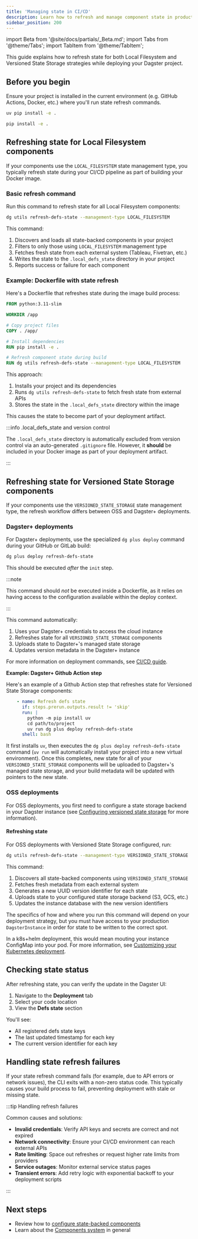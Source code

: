 ```yaml
---
title: 'Managing state in CI/CD'
description: Learn how to refresh and manage component state in production deployments using the dg CLI.
sidebar_position: 200
---
```


import Beta from '@site/docs/partials/_Beta.md';
import Tabs from '@theme/Tabs';
import TabItem from '@theme/TabItem';

<Beta />

This guide explains how to refresh state for both Local Filesystem and Versioned State Storage strategies while deploying your Dagster project.

## Before you begin

Ensure your project is installed in the current environment (e.g. GitHub Actions, Docker, etc.) where you'll run state refresh commands.

<Tabs groupId="package-manager">
<TabItem value="uv" label="uv">

```bash
uv pip install -e .
```

</TabItem>
<TabItem value="pip" label="pip">

```bash
pip install -e .
```

</TabItem>
</Tabs>

## Refreshing state for Local Filesystem components

If your components use the `LOCAL_FILESYSTEM` state management type, you typically refresh state during your CI/CD pipeline as part of building your Docker image.

### Basic refresh command

Run this command to refresh state for all Local Filesystem components:

```bash
dg utils refresh-defs-state --management-type LOCAL_FILESYSTEM
```

This command:
1. Discovers and loads all state-backed components in your project
2. Filters to only those using `LOCAL_FILESYSTEM` management type
3. Fetches fresh state from each external system (Tableau, Fivetran, etc.)
4. Writes the state to the `.local_defs_state` directory in your project
5. Reports success or failure for each component

### Example: Dockerfile with state refresh

Here's a Dockerfile that refreshes state during the image build process:

```dockerfile
FROM python:3.11-slim

WORKDIR /app

# Copy project files
COPY . /app/

# Install dependencies
RUN pip install -e .

# Refresh component state during build
RUN dg utils refresh-defs-state --management-type LOCAL_FILESYSTEM
```

This approach:
1. Installs your project and its dependencies
2. Runs `dg utils refresh-defs-state` to fetch fresh state from external APIs
3. Stores the state in the `.local_defs_state` directory within the image

This causes the state to become part of your deployment artifact.

:::info .local_defs_state and version control

The `.local_defs_state` directory is automatically excluded from version control via an auto-generated `.gitignore` file. However, it **should** be included in your Docker image as part of your deployment artifact.

:::


## Refreshing state for Versioned State Storage components

If your components use the `VERSIONED_STATE_STORAGE` state management type, the refresh workflow differs between OSS and Dagster+ deployments.

### Dagster+ deployments

For Dagster+ deployments, use the specialized `dg plus deploy` command during your GitHub or GitLab build:

```bash
dg plus deploy refresh-defs-state
```

This should be executed *after* the `init` step.

:::note

This command should *not* be executed inside a Dockerfile, as it relies on having access to the configuration available within the deploy context.

:::

This command automatically:
1. Uses your Dagster+ credentials to access the cloud instance
2. Refreshes state for all `VERSIONED_STATE_STORAGE` components
3. Uploads state to Dagster+'s managed state storage
4. Updates version metadata in the Dagster+ instance

For more information on deployment commands, see [CI/CD guide](/deployment/dagster-plus/deploying-code/ci-cd/).

**Example: Dagster+ Github Action step**

Here's an example of a Github Action step that refreshes state for Versioned State Storage components:

```yaml
    - name: Refresh defs state
      if: steps.prerun.outputs.result != 'skip'
      run: |
        python -m pip install uv
        cd path/to/project
        uv run dg plus deploy refresh-defs-state
      shell: bash
```

It first installs `uv`, then executes the `dg plus deploy refresh-defs-state` command (`uv run` will automatically install your project into a new virtual environment). Once this completes, new state for all of your `VERSIONED_STATE_STORAGE` components will be uploaded to Dagster+'s managed state storage, and your build metadata will be updated with pointers to the new state.

### OSS deployments

For OSS deployments, you first need to configure a state storage backend in your Dagster instance (see [Configuring versioned state storage](/guides/build/components/state-backed-components/configuring-versioned-state-storage) for more information).

#### Refreshing state

For OSS deployments with Versioned State Storage configured, run:

```bash
dg utils refresh-defs-state --management-type VERSIONED_STATE_STORAGE
```

This command:
1. Discovers all state-backed components using `VERSIONED_STATE_STORAGE`
2. Fetches fresh metadata from each external system
3. Generates a new UUID version identifier for each state
4. Uploads state to your configured state storage backend (S3, GCS, etc.)
5. Updates the instance database with the new version identifiers

The specifics of how and where you run this command will depend on your deployment strategy, but you must have access to your production `DagsterInstance` in order for state to be written to the correct spot.

In a k8s+helm deployment, this would mean mouting your instance ConfigMap into your pod. For more information, see [Customizing your Kubernetes deployment](/deployment/oss/deployment-options/kubernetes/customizing-your-deployment).

## Checking state status

After refreshing state, you can verify the update in the Dagster UI:

1. Navigate to the **Deployment** tab
2. Select your code location
3. View the **Defs state** section

You'll see:
- All registered defs state keys
- The last updated timestamp for each key
- The current version identifier for each key

## Handling state refresh failures

If your state refresh command fails (for example, due to API errors or network issues), the CLI exits with a non-zero status code. This typically causes your build process to fail, preventing deployment with stale or missing state.

:::tip Handling refresh failures

Common causes and solutions:
- **Invalid credentials**: Verify API keys and secrets are correct and not expired
- **Network connectivity**: Ensure your CI/CD environment can reach external APIs
- **Rate limiting**: Space out refreshes or request higher rate limits from providers
- **Service outages**: Monitor external service status pages
- **Transient errors**: Add retry logic with exponential backoff to your deployment scripts

:::

## Next steps

- Review how to [configure state-backed components](/guides/build/components/state-backed-components/configuring-state-backed-components)
- Learn about the [Components system](/guides/build/components) in general

